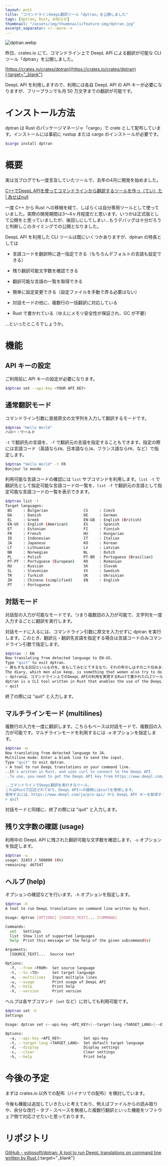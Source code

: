 ```yaml
---
layout: post
title: "コマンドラインDeepL翻訳ツール「dptran」を公開しました"
tags: [dptran, Rust, お知らせ]
thumbnail: "/assets/img/thumbnails/feature-img/dptran.jpg"
excerpt_separator: <!--more-->
---
```


![dptran.webp](../../../assets/img/post/2023-12-01/dptran.webp)

昨日、crates.io にて、コマンドライン上で DeepL API による翻訳が可能な CLI ツール「dptran」を公開しました。

[https://crates.io/crates/dptran](https://crates.io/crates/dptran){:target="_blank"}

DeepL API を利用しますので、利用には各自 DeepL API の API キーが必要になりますが、フリープランでも月 50 万文字までの翻訳が可能です。

# インストール方法

dptran は Rust のパッケージマネージャ「cargo」で crate として配布しています。インストールには事前に rustup または cargo のインストールが必要です。

```bash
$cargo install dptran
```

<!--more-->

# 概要

実は当ブログでも一度言及していたツールで、去年の4月に開発を始めました。

[C++でDeepL APIを使ってコマンドラインから翻訳するツールを作っ（てい）た \| 為せばnull](https://blog.yotiosoft.com/2022/11/30/C++%E3%81%A7DeepL-API%E3%81%A7%E3%82%B3%E3%83%9E%E3%83%B3%E3%83%89%E3%83%A9%E3%82%A4%E3%83%B3%E3%81%8B%E3%82%89%E7%BF%BB%E8%A8%B3%E3%81%99%E3%82%8B%E3%83%84%E3%83%BC%E3%83%AB%E3%82%92%E4%BD%9C%E3%81%A3%E3%81%A6%E3%81%84%E3%81%9F.html)

一度 C++ から Rust への移植を経て、しばらくは自分専用ツールとして使っていました。実際の開発期間は3〜4ヶ月程度だと思います。いつかは正式版として公開をと思っていましたが、後回しにしてしまい…もうデバッグは十分だろうと判断しこのタイミングでの公開となりました。

DeepL API を利用した CLI ツールは既にいくつかありますが、dptran の特長としては

- 言語コードを翻訳時に逐一指定できる（もちろんデフォルトの言語も設定できる）

- 残り翻訳可能文字数を確認できる

- 翻訳可能な言語の一覧を取得できる

- 簡単に設定変更できる（設定ファイルを手動で弄る必要はない）

- 対話モードの他に、複数行の一括翻訳に対応している

- Rust で書かれている（ゆえにメモリ安全性が保証され、GC が不要）

…といったところでしょうか。

# 機能

## API キーの設定

ご利用前に API キーの設定が必要になります。

```bash
$dptran set --api-key <YOUR API KEY>
```

## 通常翻訳モード

コマンドライン引数に直接原文の文字列を入力して翻訳するモードです。

```bash
$dptran "Hello World"
ハロー・ワールド
```

``-t`` で翻訳先の言語を、``-f`` で翻訳元の言語を指定することもできます。指定の際には言語コード（英語なら``EN``、日本語なら``JA``、フランス語なら``FR``、など）で指定します。

```bash
$dptran "Hello World" -t FR
Bonjour le monde
```

利用可能な言語コードの確認には ``list`` サブコマンドを利用します。``list -t`` で翻訳先として指定可能な言語コードの一覧を、``list -f`` で翻訳元の言語として指定可能な言語コードの一覧を表示できます。

```bash
$dptran list -t
Target languages:
 BG     : Bulgarian                CS     : Czech
 DA     : Danish                   DE     : German
 EL     : Greek                    EN-GB  : English (British)
 EN-US  : English (American)       ES     : Spanish
 ET     : Estonian                 FI     : Finnish
 FR     : French                   HU     : Hungarian
 ID     : Indonesian               IT     : Italian
 JA     : Japanese                 KO     : Korean
 LT     : Lithuanian               LV     : Latvian
 NB     : Norwegian                NL     : Dutch
 PL     : Polish                   PT-BR  : Portuguese (Brazilian)
 PT-PT  : Portuguese (European)    RO     : Romanian
 RU     : Russian                  SK     : Slovak
 SL     : Slovenian                SV     : Swedish
 TR     : Turkish                  UK     : Ukrainian
 ZH     : Chinese (simplified)     EN     : English
 PT     : Portuguese
```

## 対話モード

対話型の入力が可能なモードです。つまり複数回の入力が可能で、文字列を一度入力するごとに翻訳を実行します。

対話モードに入るには、コマンドライン引数に原文を入力せずに dptran を実行します。このとき、翻訳元・翻訳先言語を指定する場合は言語コードのみコマンドライン引数で指定します。

```bash
$dptran -t EN
Now translating from detected language to EN-US.
Type "quit" to exit dptran.
> 男もすなる日記といふものを、女もしてみむとてするなり。それの年のしはすの二十日あまり一日の、戌の時に門出す。そのよしいさゝかものにかきつく。
The diary, which men also keep, is something that women also try to do. On the first day of the twentieth month of the year, at the time of the dog. The diary is written in a beautiful style.
> dptranは、コマンドライン上でのDeepL APIの利用を実現するRustで書かれたCLIツールです。
dptran is a CLI tool written in Rust that enables the use of the DeepL API on the command line
> quit
```

終了の際には "quit" と入力します。

## マルチラインモード (multilines)

複数行の入力を一度に翻訳します。こちらもベースは対話モードで、複数回の入力が可能です。マルチラインモードを利用するには ``-m`` オプションを指定します。

```bash
$dptran -m
Now translating from detected language to JA.
Multiline mode: Enter a blank line to send the input.
Type "quit" to exit dptran.
> A tool to run DeepL translations on your command line.
..It's written in Rust, and uses curl to connect to the DeepL API.
..To use, you need to get the DeepL API key from https://www.deepl.com/ja/pro-api/.

..コマンドラインでDeepL翻訳を実行するツール。
これはRustで記述されており、DeepL APIへの接続にはcurlを使用します。
使用するには、https://www.deepl.com/ja/pro-api/ から DeepL API キーを取得する必要があります。
> quit
```

対話モードと同様に、終了の際には "quit" と入力します。

## 残り文字数の確認 (usage)

利用中の DeepL API に残された翻訳可能な文字数を確認します。``-u`` オプションを指定します。

```bash
$dptran -u
usage: 32453 / 500000 (6%)
remaining: 467547
```

## ヘルプ (help)

オプションの確認などを行います。``-h`` オプションを指定します。

```bash
$dptran -h
A tool to run DeepL translations on command line written by Rust.

Usage: dptran [OPTIONS] [SOURCE_TEXT]... [COMMAND]

Commands:
  set   Settings
  list  Show list of supperted languages
  help  Print this message or the help of the given subcommand(s)

Arguments:
  [SOURCE_TEXT]...  Source text

Options:
  -f, --from <FROM>  Set source language
  -t, --to <TO>      Set target language
  -m, --multilines   Input multiple lines
  -u, --usage        Print usage of DeepL API
  -h, --help         Print help
  -V, --version      Print version
```

ヘルプは各サブコマンド（``set`` など）に対しても利用可能です。

```bash
$dptran set -h
Settings

Usage: dptran set <--api-key <API_KEY>|--target-lang <TARGET_LANG>|--display|--clear>

Options:
  -a, --api-key <API_KEY>          Set api-key
  -t, --target-lang <TARGET_LANG>  Set default target language
  -d, --display                    Display settings
  -c, --clear                      Clear settings
  -h, --help                       Print help
```

# 今後の予定

まずは crates.io 以外での配布（バイナリでの配布）を検討しています。

今後も機能は追加していきたいと考えており、例えばファイルからの読み取りや、余分な改行・タブ・スペースを無視した複数行翻訳といった機能をソフトウェア側で対応させたいと思っております。

# リポジトリ

[GitHub - yotiosoft/dptran: A tool to run DeepL translations on command line written by Rust.](https://github.com/yotiosoft/dptran){:target="_blank"}
